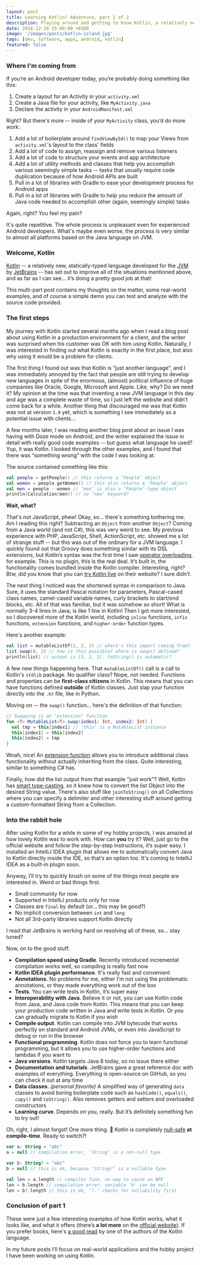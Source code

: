 ```yaml
---
layout: post
title: Learning Kotlin! Adventure, part 1 of 2
description: Playing around and getting to know Kotlin, a relatively new programming language for the JVM and Android
date: 2016-12-20 15:00:00 +0100
image: '/images/posts/kotlin-island.jpg'
tags: [dev, software, apps, android, kotlin]
featured: false
---
```


### Where I'm coming from

If you’re an Android developer today, you’re probably doing something like this:

  1. Create a layout for an Activity in your `activity.xml`
  1. Create a Java file for your activity, like `MyActivity.java`
  1. Declare the activity in your `AndroidManifest.xml`

Right? But there's more -- inside of your `MyActivity` class, you’d do more work:

  1. Add a lot of boilerplate around `findViewById()` to map your Views from `activity.xml`'s layout to the class' fields
  1. Add a lot of code to assign, reassign and remove various listeners
  1. Add a lot of code to structure your events and app architecture
  1. Add a lot of utility methods and classes that help you accomplish various seemingly simple tasks -- tasks that usually require code duplication because of how Android APIs are built
  1. Pull in a lot of libraries with Gradle to ease your development process for Android apps
  1. Pull in a lot of libraries with Gradle to help you reduce the amount of Java code needed to accomplish other (again, seemingly simple) tasks

Again, right? You feel my pain?

It's quite repetitive. The whole process is unpleasant even for experienced Android developers. What's maybe even worse, the process is very similar to almost all platforms based on the Java language on JVM.

### Welcome, Kotlin

[Kotlin](https://kotlinlang.org) -- a relatively new, statically-typed language developed for the [JVM](https://en.wikipedia.org/wiki/Java_virtual_machine) by [JetBrains](https://www.jetbrains.com) -- has set out to improve all of the situations mentioned above, and as far as I can see... it’s doing a pretty good job at that!

This multi-part post contains my thoughts on the matter, some real-world examples, and of course a simple demo you can test and analyze with the source code provided.

### The first steps

My journey with Kotlin started several months ago when I read a blog post about using Kotlin in a production environment for a client, and the writer was surprised when his customer was OK with him using Kotlin. Naturally, I was interested in finding out what Kotlin is exactly in the first place, but also why using it would be a problem for clients.

The first thing I found out was that Kotlin is “just another language”, and I was immediately annoyed by the fact that people are still trying to develop new languages in spite of the enormous, (almost) political influence of huge companies like Oracle, Google, Microsoft and Apple. Like, why? Do we need it? My opinion at the time was that inventing a new JVM language in this day and age was a complete waste of time, so I just left the website and didn’t come back for a while. Another thing that discouraged me was that Kotlin was not at version `1.0` yet, which is something I see immediately as a potential issue with clients...

A few months later, I was reading another blog post about an issue I was having with Doze mode on Android, and the writer explained the issue in detail with really good code examples -- but guess what language he used? Yup, it was Kotlin. I looked through the other examples, and I found that there was “something wrong” with the code I was looking at.

The source contained something like this:

```kotlin
val people = getPeople() // this returns a ‘People’ object
val women = people.getWomen() // this also returns a ‘People’ object
val men = people - women // ‘men’ is also a ‘People’-type object
println(Calculation(men)) // no ‘new’ keyword?
```

**Wait, what?**

That's not JavaScript, phew! Okay, so... there's something bothering me. Am I reading this right? Subtracting an `Object` from another `Object`? Coming from a Java world (and not C#), this was very weird to see. My previous experience with PHP, JavaScript, Shell, ActionScript, etc. showed me a lot of strange stuff -- but this was out of the ordinary for a JVM language. I quickly found out that Groovy does something similar with its DSL extensions, but Kotlin’s syntax was the first time I saw [operator overloading](https://kotlinlang.org/docs/reference/operator-overloading.html), for example. This is no plugin, this is the real deal. It’s built in, the functionality comes bundled inside the Kotlin compiler. Interesting, right? Btw, did you know that you can [try Kotlin live](https://try.kotlinlang.org) on their website? I sure didn’t.

The next thing I noticed was the shortened syntax in comparison to Java. Sure, it uses the standard Pascal notation for parameters, Pascal-cased class names, camel-cased variable names, curly brackets to start/end blocks, etc. All of that was familiar, but it was somehow so short! What is normally 3-4 lines in Java, is like 1 line in Kotlin! Then I got more interested, so I discovered more of the Kotlin world, including `inline` functions, `infix` functions, `extension` functions, and `higher-order` function types.

Here's another example:

```kotlin
val list = mutableListOf(1, 2, 3) // where's this import coming from?
list.swap(0, 2) // how is this possible? where is swap() defined?
println(list) // output is [3, 2, 1]. toString() is automatic?
```

A few new things happening here. That `mutableListOf()` call is a call to Kotlin's `stdlib` package. No qualifier class? Nope, not needed. Functions and properties can be **first-class citizens** in Kotlin. This means that you can have functions defined **outside** of Kotlin classes. Just slap your function directly into the `.kt` file, like in Python.

Moving on -- the `swap()` function... here's the definition of that function:

```kotlin
// Swapping is an "extension" function
fun <T> MutableList<T>.swap(index1: Int, index2: Int) {
  val tmp = this[index1] // 'this' is a MutableList instance
  this[index1] = this[index2]
  this[index2] = tmp
}
```

Woah, nice! An [extension function](https://kotlinlang.org/docs/reference/extensions.html) allows you to introduce additional class functionality without actually inheriting from the class. Quite interesting, similar to something C# has.

Finally, how did the list output from that example "just work"? Well, Kotlin has [smart type-casting](https://kotlinlang.org/docs/reference/typecasts.html), so it knew how to convert the list Object into the desired String value. There's also stuff like `joinToString()` on all Collections where you can specify a delimiter and other interesting stuff around getting a custom-formatted String from a Collection.

### Into the rabbit hole

After using Kotlin for a while in some of my hobby projects, I was amazed at how lovely Kotlin was to work with. How can **you** try it? Well, just go to the official website and follow the step-by-step instructions, it’s super easy. I installed an IntelliJ IDEA plugin that allows me to automatically convert Java to Kotlin directly inside the IDE, so that’s an option too. It's coming to IntelliJ IDEA as a built-in plugin soon.

Anyway, I’ll try to quickly brush on some of the things most people are interested in. Weird or bad things first.

  * Small community for now
  * Supported in IntelliJ products only for now
  * Classes are `final` by default (or... this may be good?)
  * No implicit conversion between `int` and `long`
  * Not all 3rd-party libraries support Kotlin directly

I read that JetBrains is working hard on resolving all of these, so... stay tuned?

Now, on to the good stuff.

  * **Compilation speed using Gradle**. Recently introduced incremental compilation works well, so compiling is really fast now
  * **Kotlin IDEA plugin performance**. It's really fast and convenient
  * **Annotations**. No problems for me, either I’m not using the problematic annotations, or they made everything work out of the box
  * **Tests**. You can write tests in Kotlin, it’s super easy
  * **Interoperability with Java**. Believe it or not, you can use Kotlin code from Java, and Java code from Kotlin. This means that you can keep your production code written in Java and write tests in Kotlin. Or you can gradually migrate to Kotlin if you wish
  * **Compile output**. Kotlin can compile into JVM bytecode that works perfectly on standard and Android JVMs, or even into JavaScript to debug or run in the browser
  * **Functional programming**. Kotlin does not force you to learn functional programming, but it allows you to use higher-order functions and lambdas if you want to
  * **Java versions**. Kotlin targets Java 6 today, so no issue there either
  * **Documentation and tutorials**. JetBrains gave a great reference doc with examples of everything. Everything is open-source on GitHub, so you can check it out at any time
  * **Data classes**. _(personal favorite)_ A simplified way of generating `data` classes to avoid boring boilerplate code such as `hashCode()`, `equals()`, `copy()` and `toString()`. Also removes getters and setters and overloaded constructors
  * **Learning curve**. Depends on you, really. But it’s definitely something fun to try out!

Oh, right, I almost forgot! One more thing. 😬
Kotlin is completely [null-safe](https://kotlinlang.org/docs/reference/null-safety.html) **at compile-time**. Ready to switch?!

```kotlin
var a: String = "abc"
a = null // compilation error, ‘String’ is a non-null type

var b: String? = "abc"
b = null // this is ok, because ‘String?’ is a nullable type

val len = a.length // compiles fine, no way to cause an NPE
len = b.length // compilation error: variable 'b' can be null
len = b?.length // this is ok, ‘?.’ checks for nullability first
```

### Conclusion of part 1

These were just a few interesting examples of how Kotlin works, what it looks like, and what it offers (there’s **a lot more** on the [official website](http://kotlinlang.org)). If you prefer books, here's [a good read](https://www.manning.com/books/kotlin-in-action#downloads) by one of the authors of the Kotlin language.

In my future posts I’ll focus on real-world applications and the hobby project I have been working on using Kotlin.
